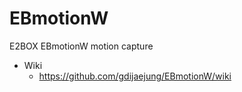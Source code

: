 # EBmotionW
E2BOX EBmotionW motion capture 

- Wiki
  - https://github.com/gdijaejung/EBmotionW/wiki
